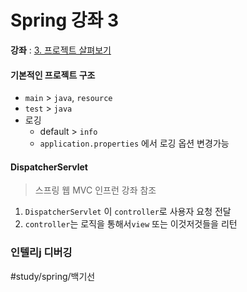 # Spring  강좌 3
**강좌** : [3. 프로젝트 살펴보기](https://youtu.be/4BBhHpVNzrc)

#### 기본적인 프로젝트 구조
* `main` > `java`, `resource`
* `test` > `java`
*  로깅
	*  default > `info`
	* `application.properties` 에서 로깅 옵션 변경가능
#### DispatcherServlet
> 스프링 웹  MVC 인프런 강좌 참조  
1. `DispatcherServlet` 이 `controller`로 사용자 요청 전달
2. `controller`는 로직을 통해서`view` 또는 이것저것들을 리턴

### 인텔리j 디버깅


#study/spring/백기선